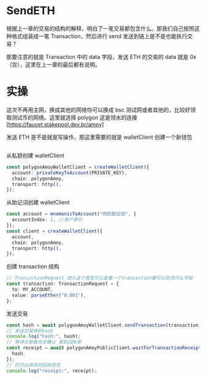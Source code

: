 # SendETH

根据上一章的交易的结构的解释，明白了一笔交易都包含什么。那我们自己按照这种格式组装成一笔 Transaction，然后进行 send 发送到链上是不是也能执行交易？

那要注意的就是 Transaction 中的 data 字段，发送 ETH 的交易的 data 就是 0x（空），这里在上一章的最后都有说明。

# 实操

这次不再用主网，换成其他的网络你可以换成 bsc 测试网或者其他的，比较好领取测试币的网络。这里就选择 polygon
这是领水的连接[https://faucet.stakepool.dev.br/amoy]

发送 ETH 是不是就是写操作，那这里需要的就是 walletClient
创建一个新钱包
```ts
```
从私钥创建 walletClient

```ts
const polygonAmoyWalletClient = createWalletClient({
  account: privateKeyToAccount(PRIVATE_KEY),
  chain: polygonAmoy,
  transport: http(),
});
```

从助记词创建 walletClient

```ts
const account = mnemonicToAccount("你的助记词", {
  accountIndex: 1, //账户索引
});
const client = createWalletClient({
  account,
  chain: polygonAmoy,
  transport: http(),
});
```

创建 transaction 结构

```ts
// TransactionRequest 进入这个类型可以查看一个transaction都可以包含什么字段
const transaction: TransactionRequest = {
  to: MY_ACCOUNT,
  value: parseEther("0.001"),
};
```

发送交易

```ts
const hash = await polygonAmoyWalletClient.sendTransaction(transaction);
// 发送交易得到hash
console.log("hash:", hash);
// 等待交易被完全确认 拿到回执单
const receipt = await polygonAmoyPublicClient.waitForTransactionReceipt({
  hash,
});
// 打印出具体的回执信息
console.log("receipt:", receipt);
```
